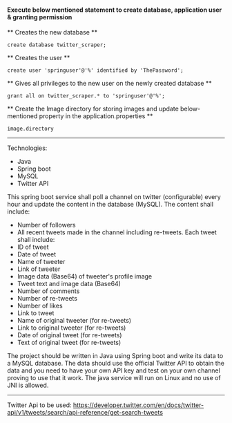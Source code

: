 #### Execute below mentioned statement to create database, application user & granting permission

** Creates the new database **

	create database twitter_scraper;

** Creates the user **

	create user 'springuser'@'%' identified by 'ThePassword';

**  Gives all privileges to the new user on the newly created database **

	grant all on twitter_scraper.* to 'springuser'@'%';

	
** Create the Image directory for storing images and update below-mentioned property in the application.properties **
	
	image.directory



-------------------------

Technologies:
- Java
- Spring boot
- MySQL
- Twitter API

This spring boot service shall poll a channel on twitter (configurable) every hour and update the content in the database (MySQL).
The content shall include:
- Number of followers
- All recent tweets made in the channel including re-tweets.
  Each tweet shall include:
- ID of tweet
- Date of tweet
- Name of tweeter
- Link of tweeter
- Image data (Base64) of tweeter's profile image
- Tweet text and image data (Base64)
- Number of comments
- Number of re-tweets
- Number of likes
- Link to tweet
- Name of original tweeter (for re-tweets)
- Link to original tweeter (for re-tweets)
- Date of original tweet (for re-tweets)
- Text of original tweet (for re-tweets)

The project should be written in Java using Spring boot and write its data to a MySQL database.
The data should use the official Twitter API to obtain the data and you need to have your own API key and test on your own channel proving to use that it work.
The java service will run on Linux and no use of JNI is allowed.

----------------------

Twitter Api to be used: 
https://developer.twitter.com/en/docs/twitter-api/v1/tweets/search/api-reference/get-search-tweets